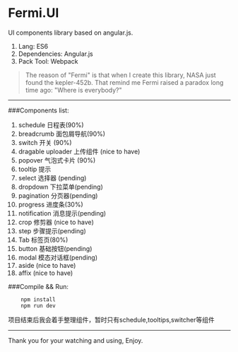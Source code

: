 # Fermi.UI

UI components library based on angular.js.


1. Lang: ES6
2. Dependencies: Angular.js
3. Pack Tool: Webpack

> The reason of "Fermi" is that when I create this library, NASA just found the kepler-452b. That remind me Fermi raised a paradox long time ago: "Where is everybody?"

-------------------
###Components list:
1. schedule 日程表(90%)
2. breadcrumb 面包屑导航(90%)
3. switch 开关 (90%)
4. dragable uploader 上传组件 (nice to have)
5. popover 气泡式卡片 (90%)
6. tooltip 提示
7. select 选择器 (pending)
8. dropdown 下拉菜单(pending)
9. pagination 分页器(pending)
10. progress 进度条(30%)
11. notification 消息提示(pending)
12. crop 修剪器 (nice to have)
13. step 步骤提示(pending)
14. Tab 标签页(80%)
15. button 基础按钮(pending)
16. modal 模态对话框(pending)
17. aside (nice to have)
18. affix (nice to have)

###Compile && Run:
```
    npm install
    npm run dev
```

项目结束后我会着手整理组件，暂时只有schedule,tooltips,switcher等组件

---------
Thank you for your watching and using, Enjoy.
